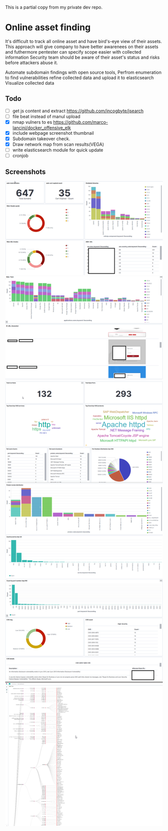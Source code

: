 This is a partial copy from my private dev repo.


# Online asset finding
It's difficult to track all online asset and have bird's-eye view of their assets.
This approach will give company to have better awarenees on their assets and futhermore pentester can specify scope easier with collected information 
Security team should be aware of their asset's status and risks before attackers abuse it. 


Automate subdomain findings with open source tools,
Perfrom enumeration to find vulnerabilities
refine collected data and upload it to elasticsearch
Visualize collected data

## Todo
- [ ] get js content and extract https://github.com/incogbyte/jsearch
- [ ] file beat instead of manul upload
- [x] nmap vulners to es https://github.com/marco-lancini/docker_offensive_elk
- [x] include webpage screenshot thumbnail 
- [x] Subdomain takeover check.
- [x] Draw network map from scan results(VEGA)
- [ ] write elasticsearch module for quick update
- [ ] cronjob

## Screenshots
 ![image](screenshots/web.png)
 ![image](screenshots/web2.png)
 ![image](screenshots/nmap.png)
 ![image](screenshots/nmap2.png)
 ![image](screenshots/nmap3.png)
 ![image](screenshots/networkmap.png)
